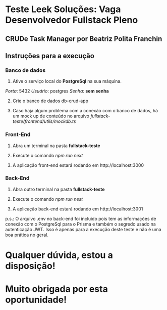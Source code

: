 # Teste Leek Soluções: Vaga Desenvolvedor Fullstack Pleno

## CRUDe Task Manager por Beatriz Polita Franchin


## Instruções para a execução

### Banco de dados 

   1. Ative o serviço local do **PostgreSql** na sua máquina.
   
   *Porta*: 5432
   *Usuário*: postgres
   *Senha*: **sem senha**

   2. Crie o banco de dados db-crud-app

   3. Caso haja algum problema com a conexão com o banco de dados, há um mock up de conteúdo no arquivo *fullstack-teste/frontend/utils/mockdb.ts*

### Front-End
   
   1. Abra um terminal na pasta **fullstack-teste**
   
   2. Execute o comando *npm run next*

   3. A aplicação front-end estará rodando em http://localhost:3000

### Back-End
   
   1. Abra outro terminal na pasta **fullstack-teste**
   
   2. Execute o comando *npm run nest*

   3. A aplicação back-end estará rodando em http://localhost:3001

p.s.: O arquivo .env no back-end foi incluido pois tem as informações de conexão com o PostgreSql para o Prisma e também o segredo usado na autenticação JWT. Isso é apenas para a execução deste teste e não é uma boa prática no geral.

# Qualquer dúvida, estou a disposição!

# Muito obrigada por esta oportunidade!